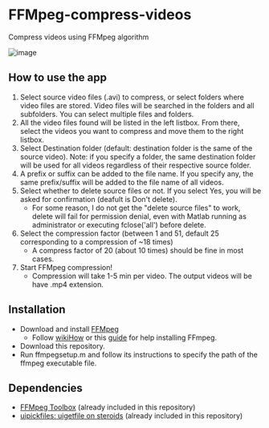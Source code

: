 # FFMpeg-compress-videos
Compress videos using FFMpeg algorithm

![image](https://user-images.githubusercontent.com/29898879/110732527-54d13e80-81f2-11eb-92d8-a156a368ca5d.png)

## How to use the app
1. Select source video files (.avi) to compress, or select folders where video files are stored. Video files will be searched in the folders and all subfolders. You can select multiple files and folders.
2. All the video files found will be listed in the left listbox. From there, select the videos you want to compress and move them to the right listbox.
3. Select Destination folder (default: destination folder is the same of the source video). Note: if you specify a folder, the same destination folder will be used for all videos regardless of their respective source folder.
4. A prefix or suffix can be added to the file name. If you specify any, the same prefix/suffix will be added to the file name of all videos.
5. Select whether to delete source files or not. If you select Yes, you will be asked for confirmation (deafult is Don't delete).
   * For some reason, I do not get the "delete source files" to work, delete will fail for permission denial, even with Matlab running as administrator or executing fclose('all') before delete.
6. Select the compression factor (between 1 and 51, default 25 corresponding to a compression of ~18 times)
   * A compress factor of 20 (about 10 times) should be fine in most cases. 
7. Start FFMpeg compression!
   * Compression will take 1-5 min per video. The output videos will be have .mp4 extension.

## Installation
- Download and install [FFMpeg](http://ffmpeg.org/)
  * Follow [wikiHow](https://www.wikihow.com/Install-FFmpeg-on-Windows) or this [guide](https://github.com/adaptlearning/adapt_authoring/wiki/Installing-FFmpeg) for help installing FFmpeg.
- Download this repository.
- Run ffmpegsetup.m and follow its instructions to specify the path of the ffmpeg executable file.

## Dependencies
- [FFMpeg Toolbox](https://www.mathworks.com/matlabcentral/fileexchange/42296-ffmpeg-toolbox) (already included in this repository)
- [uipickfiles: uigetfile on steroids](https://www.mathworks.com/matlabcentral/fileexchange/10867-uipickfiles-uigetfile-on-steroids) (already included in this repository)
